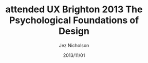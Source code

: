 ---
title: attended UX Brighton 2013 The Psychological Foundations of Design
date: 2013/11/01
tags: [events, ux, ux-brighton]
author: Jez Nicholson
---